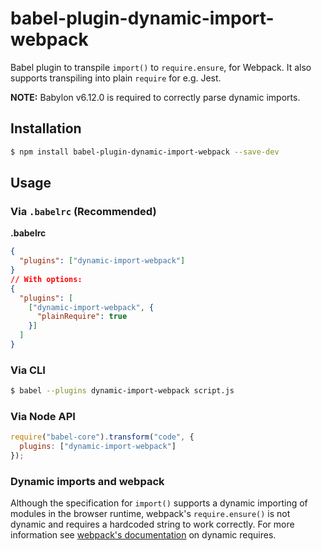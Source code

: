 # babel-plugin-dynamic-import-webpack

Babel plugin to transpile `import()` to `require.ensure`, for Webpack. It also supports transpiling into plain `require` for e.g. Jest.

**NOTE:** Babylon v6.12.0 is required to correctly parse dynamic imports.

## Installation

```sh
$ npm install babel-plugin-dynamic-import-webpack --save-dev
```

## Usage

### Via `.babelrc` (Recommended)

**.babelrc**

```json
{
  "plugins": ["dynamic-import-webpack"]
}
// With options:
{
  "plugins": [
    ["dynamic-import-webpack", {
      "plainRequire": true
    }]
  ]
}
```

### Via CLI

```sh
$ babel --plugins dynamic-import-webpack script.js
```

### Via Node API

```javascript
require("babel-core").transform("code", {
  plugins: ["dynamic-import-webpack"]
});
```

### Dynamic imports and webpack

Although the specification for `import()` supports a dynamic importing of modules in the browser runtime, webpack's `require.ensure()` is not dynamic and requires a hardcoded string to work correctly. For more information see [webpack's documentation](https://webpack.github.io/docs/context.html#dynamic-requires) on dynamic requires. 
